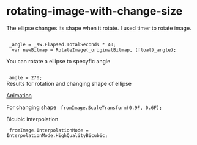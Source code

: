 # rotating-image-with-change-size
The ellipse changes its shape when it rotate. 
I used timer to rotate image.

<code>
 _angle = _sw.Elapsed.TotalSeconds * 40;
  var newBitmap = RotateImage(_originalBitmap, (float)_angle);
</code>

You can rotate a ellipse to specyfic angle

<code>
_angle = 270;
</code>
Results for rotation and changing shape of ellipse 

<a href="https://i.gyazo.com/d15bfa3a84d98716f52338430bf0a39b.mp4"> Animation </a>

For changing shape 
<code> fromImage.ScaleTransform(0.9F, 0.6F); </code>

Bicubic interpolation

<code> fromImage.InterpolationMode = InterpolationMode.HighQualityBicubic; </code>
